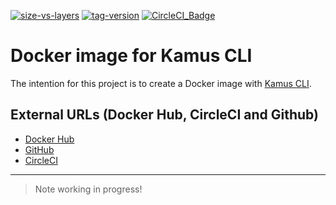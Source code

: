 [![size-vs-layers](https://images.microbadger.com/badges/image/lozanomatheus/docker_kamus_cli:0.2.7-10.svg)](https://microbadger.com/images/lozanomatheus/docker_kamus_cli:0.2.7-10 "Size vs Layers")
[![tag-version](https://images.microbadger.com/badges/version/lozanomatheus/docker_kamus_cli:0.2.7-10.svg)](https://microbadger.com/images/lozanomatheus/docker_kamus_cli:0.2.7-10 "Tag Version")
[![CircleCI_Badge](https://img.shields.io/circleci/build/github/LozanoMatheus/docker_kamus_cli/master.svg?style=plastic)](https://circleci.com/gh/LozanoMatheus/docker_kamus_cli/tree/master)

# Docker image for Kamus CLI

The intention for this project is to create a Docker image with [Kamus CLI](https://github.com/Soluto/kamus).

## External URLs (Docker Hub, CircleCI and Github)

* [Docker Hub](https://hub.docker.com/r/lozanomatheus/kamus_cli)
* [GitHub](https://github.com/LozanoMatheus/docker_kamus_cli)
* [CircleCI](https://circleci.com/gh/LozanoMatheus/docker_kamus_cli)

---

> Note working in progress!
